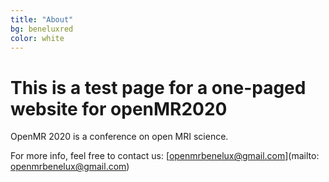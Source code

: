 ```yaml
---
title: "About"
bg: beneluxred
color: white
---
```

	
# This is a test page for a one-paged website for openMR2020
 
OpenMR 2020 is a conference on open MRI science. 

For more info, feel free to contact us: [openmrbenelux@gmail.com](mailto: openmrbenelux@gmail.com)




